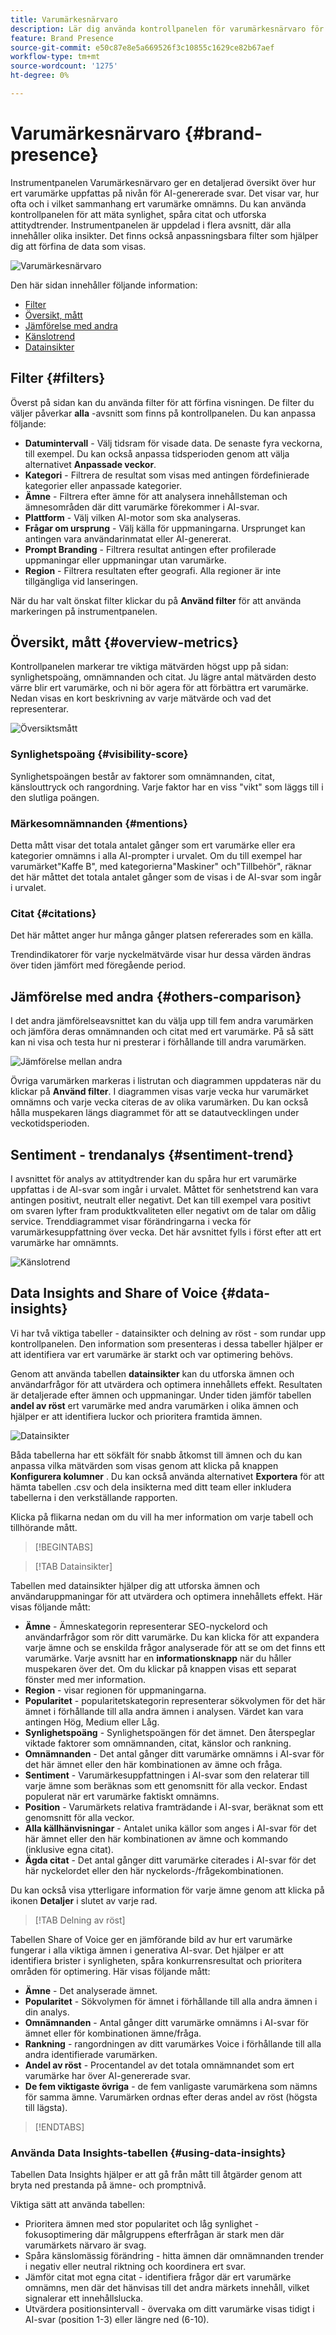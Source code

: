 ```yaml
---
title: Varumärkesnärvaro
description: Lär dig använda kontrollpanelen för varumärkesnärvaro för att förstå hur ert varumärke uppfattas på nivån för AI-genererade svar.
feature: Brand Presence
source-git-commit: e50c87e8e5a669526f3c10855c1629ce82b67aef
workflow-type: tm+mt
source-wordcount: '1275'
ht-degree: 0%

---
```



# Varumärkesnärvaro {#brand-presence}

Instrumentpanelen Varumärkesnärvaro ger en detaljerad översikt över hur ert varumärke uppfattas på nivån för AI-genererade svar. Det visar var, hur ofta och i vilket sammanhang ert varumärke omnämns. Du kan använda kontrollpanelen för att mäta synlighet, spåra citat och utforska attitydtrender. Instrumentpanelen är uppdelad i flera avsnitt, där alla innehåller olika insikter. Det finns också anpassningsbara filter som hjälper dig att förfina de data som visas.

![Varumärkesnärvaro](/help/dashboards/assets/brand-main.png)

Den här sidan innehåller följande information:

* [Filter](#filters)
* [Översikt, mått](##key-metrics)
* [Jämförelse med andra](##others-comparison)
* [Känslotrend](#sentiment-trend)
* [Datainsikter](#data-insights)

## Filter {#filters}

Överst på sidan kan du använda filter för att förfina visningen. De filter du väljer påverkar **alla** -avsnitt som finns på kontrollpanelen. Du kan anpassa följande:

* **Datumintervall** - Välj tidsram för visade data. De senaste fyra veckorna, till exempel. Du kan också anpassa tidsperioden genom att välja alternativet **Anpassade veckor**.
* **Kategori** - Filtrera de resultat som visas med antingen fördefinierade kategorier eller anpassade kategorier.
* **Ämne** - Filtrera efter ämne för att analysera innehållsteman och ämnesområden där ditt varumärke förekommer i AI-svar.
* **Plattform** - Välj vilken AI-motor som ska analyseras.
* **Frågar om ursprung** - Välj källa för uppmaningarna. Ursprunget kan antingen vara användarinmatat eller AI-genererat.
* **Prompt Branding** - Filtrera resultat antingen efter profilerade uppmaningar eller uppmaningar utan varumärke.
* **Region** - Filtrera resultaten efter geografi. Alla regioner är inte tillgängliga vid lanseringen.

När du har valt önskat filter klickar du på **Använd filter** för att använda markeringen på instrumentpanelen.

## Översikt, mått {#overview-metrics}

Kontrollpanelen markerar tre viktiga mätvärden högst upp på sidan: synlighetspoäng, omnämnanden och citat. Ju lägre antal mätvärden desto värre blir ert varumärke, och ni bör agera för att förbättra ert varumärke. Nedan visas en kort beskrivning av varje mätvärde och vad det representerar.

![Översiktsmått](/help/dashboards/assets/overview-metrics.png)

### Synlighetspoäng {#visibility-score}

Synlighetspoängen består av faktorer som omnämnanden, citat, känslouttryck och rangordning. Varje faktor har en viss &quot;vikt&quot; som läggs till i den slutliga poängen.

### Märkesomnämnanden {#mentions}

Detta mått visar det totala antalet gånger som ert varumärke eller era kategorier omnämns i alla AI-prompter i urvalet. Om du till exempel har varumärket&quot;Kaffe B&quot;, med kategorierna&quot;Maskiner&quot; och&quot;Tillbehör&quot;, räknar det här måttet det totala antalet gånger som de visas i de AI-svar som ingår i urvalet.

### Citat {#citations}

Det här måttet anger hur många gånger platsen refererades som en källa.

Trendindikatorer för varje nyckelmätvärde visar hur dessa värden ändras över tiden jämfört med föregående period.

## Jämförelse med andra {#others-comparison}

I det andra jämförelseavsnittet kan du välja upp till fem andra varumärken och jämföra deras omnämnanden och citat med ert varumärke. På så sätt kan ni visa och testa hur ni presterar i förhållande till andra varumärken.

![Jämförelse mellan andra](/help/dashboards/assets/other-comparison.png)

Övriga varumärken markeras i listrutan och diagrammen uppdateras när du klickar på **Använd filter**. I diagrammen visas varje vecka hur varumärket omnämns och varje vecka citeras de av olika varumärken. Du kan också hålla muspekaren längs diagrammet för att se datautvecklingen under veckotidsperioden.

## Sentiment - trendanalys {#sentiment-trend}

I avsnittet för analys av attitydtrender kan du spåra hur ert varumärke uppfattas i de AI-svar som ingår i urvalet. Måttet för senhetstrend kan vara antingen positivt, neutralt eller negativt. Det kan till exempel vara positivt om svaren lyfter fram produktkvaliteten eller negativt om de talar om dålig service. Trenddiagrammet visar förändringarna i vecka för varumärkesuppfattning över vecka. Det här avsnittet fylls i först efter att ert varumärke har omnämnts.

![Känslotrend](/help/dashboards/assets/sentiment-trend.png)

## Data Insights and Share of Voice {#data-insights}

Vi har två viktiga tabeller - datainsikter och delning av röst - som rundar upp kontrollpanelen. Den information som presenteras i dessa tabeller hjälper er att identifiera var ert varumärke är starkt och var optimering behövs.

Genom att använda tabellen **datainsikter** kan du utforska ämnen och användarfrågor för att utvärdera och optimera innehållets effekt. Resultaten är detaljerade efter ämnen och uppmaningar. Under tiden jämför tabellen **andel av röst** ert varumärke med andra varumärken i olika ämnen och hjälper er att identifiera luckor och prioritera framtida ämnen.

![Datainsikter](/help/dashboards/assets/data-insights.png)

Båda tabellerna har ett sökfält för snabb åtkomst till ämnen och du kan anpassa vilka mätvärden som visas genom att klicka på knappen **Konfigurera kolumner** . Du kan också använda alternativet **Exportera** för att hämta tabellen .csv och dela insikterna med ditt team eller inkludera tabellerna i den verkställande rapporten.

Klicka på flikarna nedan om du vill ha mer information om varje tabell och tillhörande mått.

>[!BEGINTABS]

>[!TAB Datainsikter]

Tabellen med datainsikter hjälper dig att utforska ämnen och användaruppmaningar för att utvärdera och optimera innehållets effekt. Här visas följande mått:

* **Ämne** - Ämneskategorin representerar SEO-nyckelord och användarfrågor som rör ditt varumärke. Du kan klicka för att expandera varje ämne och se enskilda frågor analyserade för att se om det finns ett varumärke. Varje avsnitt har en **informationsknapp** när du håller muspekaren över det. Om du klickar på knappen visas ett separat fönster med mer information.
* **Region** - visar regionen för uppmaningarna.
* **Popularitet** - popularitetskategorin representerar sökvolymen för det här ämnet i förhållande till alla andra ämnen i analysen. Värdet kan vara antingen Hög, Medium eller Låg.
* **Synlighetspoäng** - Synlighetspoängen för det ämnet. Den återspeglar viktade faktorer som omnämnanden, citat, känslor och rankning.
* **Omnämnanden** - Det antal gånger ditt varumärke omnämns i AI-svar för det här ämnet eller den här kombinationen av ämne och fråga.
* **Sentiment** - Varumärkesuppfattningen i AI-svar som den relaterar till varje ämne som beräknas som ett genomsnitt för alla veckor. Endast populerat när ert varumärke faktiskt omnämns.
* **Position** - Varumärkets relativa framträdande i AI-svar, beräknat som ett genomsnitt för alla veckor.
* **Alla källhänvisningar** - Antalet unika källor som anges i AI-svar för det här ämnet eller den här kombinationen av ämne och kommando (inklusive egna citat).
* **Ägda citat** - Det antal gånger ditt varumärke citerades i AI-svar för det här nyckelordet eller den här nyckelords-/frågekombinationen.
  <!--* **Executions**-->

Du kan också visa ytterligare information för varje ämne genom att klicka på ikonen **Detaljer** i slutet av varje rad.

>[!TAB Delning av röst]

Tabellen Share of Voice ger en jämförande bild av hur ert varumärke fungerar i alla viktiga ämnen i generativa AI-svar. Det hjälper er att identifiera brister i synligheten, spåra konkurrensresultat och prioritera områden för optimering. Här visas följande mått:

* **Ämne** - Det analyserade ämnet.
* **Popularitet** - Sökvolymen för ämnet i förhållande till alla andra ämnen i din analys.
* **Omnämnanden** - Antal gånger ditt varumärke omnämns i AI-svar för ämnet eller för kombinationen ämne/fråga.
* **Rankning** - rangordningen av ditt varumärkes Voice i förhållande till alla andra identifierade varumärken.
* **Andel av röst** - Procentandel av det totala omnämnandet som ert varumärke har över AI-genererade svar.
* **De fem viktigaste övriga** - de fem vanligaste varumärkena som nämns för samma ämne. Varumärken ordnas efter deras andel av röst (högsta till lägsta).

>[!ENDTABS]

### Använda Data Insights-tabellen {#using-data-insights}

Tabellen Data Insights hjälper er att gå från mått till åtgärder genom att bryta ned prestanda på ämne- och promptnivå.

Viktiga sätt att använda tabellen:

* Prioritera ämnen med stor popularitet och låg synlighet - fokusoptimering där målgruppens efterfrågan är stark men där varumärkets närvaro är svag.
* Spåra känslomässig förändring - hitta ämnen där omnämnanden trender i negativ eller neutral riktning och koordinera ert svar.
* Jämför citat mot egna citat - identifiera frågor där ert varumärke omnämns, men där det hänvisas till det andra märkets innehåll, vilket signalerar ett innehållslucka.
* Utvärdera positionsintervall - övervaka om ditt varumärke visas tidigt i AI-svar (position 1-3) eller längre ned (6-10).

